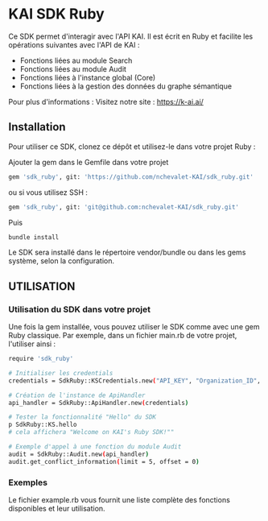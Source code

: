 # KAI SDK Ruby

Ce SDK permet d'interagir avec l'API KAI. Il est écrit en Ruby et facilite les opérations suivantes avec l'API de KAI :
- Fonctions liées au module Search
- Fonctions liées au module Audit
- Fonctions liées à l'instance global (Core)
- Fonctions liées à la gestion des données du graphe sémantique

Pour plus d'informations : 
Visitez notre site : https://k-ai.ai/

## Installation
Pour utiliser ce SDK, clonez ce dépôt et utilisez-le dans votre projet Ruby :

Ajouter la gem dans le Gemfile dans votre projet

```bash
gem 'sdk_ruby', git: 'https://github.com/nchevalet-KAI/sdk_ruby.git'
```

ou si vous utilisez SSH :
```bash
gem 'sdk_ruby', git: 'git@github.com:nchevalet-KAI/sdk_ruby.git'
```

Puis
```bash
bundle install
```

Le SDK sera installé dans le répertoire vendor/bundle ou dans les gems système, selon la configuration.


## UTILISATION
### Utilisation du SDK dans votre projet
Une fois la gem installée, vous pouvez utiliser le SDK comme avec une gem Ruby classique. Par exemple, dans un fichier main.rb de votre projet, l'utiliser ainsi :

```bash
require 'sdk_ruby'

# Initialiser les credentials
credentials = SdkRuby::KSCredentials.new("API_KEY", "Organization_ID", "Instance_ID")

# Création de l'instance de ApiHandler
api_handler = SdkRuby::ApiHandler.new(credentials)

# Tester la fonctionnalité "Hello" du SDK
p SdkRuby::KS.hello
# cela affichera "Welcome on KAI's Ruby SDK!""

# Exemple d'appel à une fonction du module Audit
audit = SdkRuby::Audit.new(api_handler)
audit.get_conflict_information(limit = 5, offset = 0)

```

### Exemples
Le fichier example.rb vous fournit une liste complète des fonctions disponibles et leur utilisation.